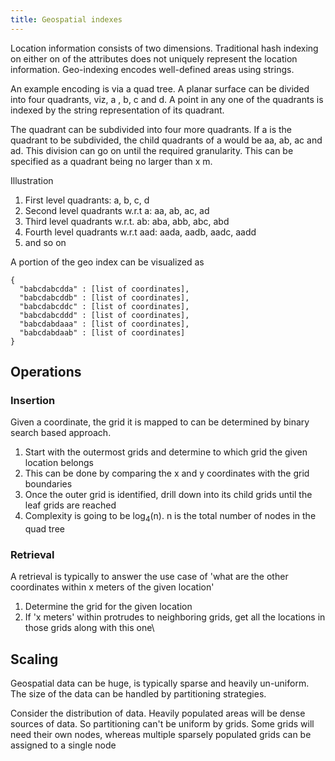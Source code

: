 ```yaml
---
title: Geospatial indexes
---
```


Location information consists of two dimensions. 
Traditional hash indexing on either on of the attributes does not uniquely represent the location information.
Geo-indexing encodes well-defined areas using strings.

An example encoding is via a quad tree. 
A planar surface can be divided into four quadrants, viz,  a , b, c and d.
A point in any one of the quadrants is indexed by the string representation of its quadrant.

The quadrant can be subdivided into four more quadrants. 
If a is the quadrant to be subdivided, the child quadrants of a would be aa, ab, ac and ad.
This division can go on until the required granularity. 
This can be specified as a quadrant being no larger than x m.

Illustration
1. First level quadrants: a, b, c, d
2. Second level quadrants w.r.t a: aa, ab, ac, ad
3. Third level quadrants w.r.t. ab: aba, abb, abc, abd
4. Fourth level quadrants w.r.t aad: aada, aadb, aadc, aadd
5. and so on

A portion of the geo index can be visualized as 
```
{
  "babcdabcdda" : [list of coordinates],
  "babcdabcddb" : [list of coordinates],
  "babcdabcddc" : [list of coordinates],
  "babcdabcddd" : [list of coordinates],
  "babcdabdaaa" : [list of coordinates],
  "babcdabdaab" : [list of coordinates]
}
```
## Operations
### Insertion
Given a coordinate, the grid it is mapped to can be determined by binary search based approach.
1. Start with the outermost grids and determine to which grid the given location belongs
2. This can be done by comparing the x and y coordinates with the grid boundaries
3. Once the outer grid is identified, drill down into its child grids until the leaf grids are reached
4. Complexity is going to be log<sub>4</sub>(n). n is the total number of nodes in the quad tree

### Retrieval 
A retrieval is typically to answer the use case of 'what are the other coordinates within x meters of the given location'
1. Determine the grid for the given location
2. If 'x meters' within protrudes to neighboring grids, get all the locations in those grids along with this one\

## Scaling
Geospatial data can be huge, is typically sparse and heavily un-uniform.
The size of the data can be handled by partitioning strategies. 

Consider the distribution of data. 
Heavily populated areas will be dense sources of data.
So partitioning can't be uniform by grids. 
Some grids will need their own nodes, whereas multiple sparsely populated grids can be assigned to a single node